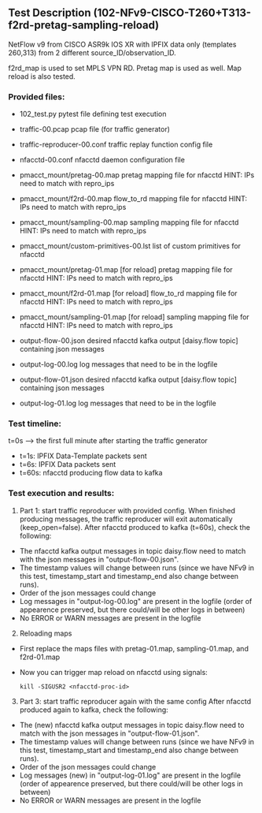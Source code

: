 ## Test Description (102-NFv9-CISCO-T260+T313-f2rd-pretag-sampling-reload)

NetFlow v9 from CISCO ASR9k IOS XR with IPFIX data only (templates 260,313) from 2 different source_ID/observation_ID.

f2rd_map is used to set MPLS VPN RD. Pretag map is used as well. Map reload is also tested.

### Provided files:

- 102_test.py                             pytest file defining test execution

- traffic-00.pcap                         pcap file (for traffic generator)
- traffic-reproducer-00.conf              traffic replay function config file

- nfacctd-00.conf                         nfacctd daemon configuration file

- pmacct_mount/pretag-00.map              pretag mapping file for nfacctd              HINT: IPs need to match with repro_ips
- pmacct_mount/f2rd-00.map                flow_to_rd mapping file for nfacctd          HINT: IPs need to match with repro_ips
- pmacct_mount/sampling-00.map            sampling mapping file for nfacctd            HINT: IPs need to match with repro_ips
- pmacct_mount/custom-primitives-00.lst   list of custom primitives for nfacctd

- pmacct_mount/pretag-01.map              [for reload] pretag mapping file for nfacctd              HINT: IPs need to match with repro_ips
- pmacct_mount/f2rd-01.map                [for reload] flow_to_rd mapping file for nfacctd          HINT: IPs need to match with repro_ips
- pmacct_mount/sampling-01.map            [for reload] sampling mapping file for nfacctd            HINT: IPs need to match with repro_ips

- output-flow-00.json                     desired nfacctd kafka output [daisy.flow topic] containing json messages
- output-log-00.log                       log messages that need to be in the logfile
- output-flow-01.json                     desired nfacctd kafka output [daisy.flow topic] containing json messages
- output-log-01.log                       log messages that need to be in the logfile

### Test timeline:

t=0s --> the first full minute after starting the traffic generator

- t=1s:   IPFIX Data-Template packets sent
- t=6s:   IPFIX Data packets sent
- t=60s:  nfacctd producing flow data to kafka 

### Test execution and results:

1. Part 1: start traffic reproducer with provided config. When finished producing messages, the traffic reproducer will exit automatically (keep_open=false).
After nfacctd produced to kafka (t=60s), check the following:

- The nfacctd kafka output messages in topic daisy.flow need to match with the json messages in "output-flow-00.json".
- The timestamp values will change between runs (since we have NFv9 in this test, timestamp_start and timestamp_end also change between runs).
- Order of the json messages could change
- Log messages in "output-log-00.log" are present in the logfile (order of appearence preserved, but there could/will be other logs in between)
- No ERROR or WARN messages are present in the logfile

2. Reloading maps

- First replace the maps files with pretag-01.map, sampling-01.map, and f2rd-01.map
- Now you can trigger map reload on nfacctd using signals:
        
      kill -SIGUSR2 <nfacctd-proc-id>

3. Part 3: start traffic reproducer again with the same config
After nfacctd produced again to kafka, check the following:

- The (new) nfacctd kafka output messages in topic daisy.flow need to match with the json messages in "output-flow-01.json".
- The timestamp values will change between runs (since we have NFv9 in this test, timestamp_start and timestamp_end also change between runs).
- Order of the json messages could change
- Log messages (new) in "output-log-01.log" are present in the logfile (order of appearence preserved, but there could/will be other logs in between)
- No ERROR or WARN messages are present in the logfile